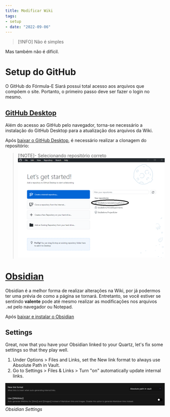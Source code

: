 ```yaml
---
title: Modificar Wiki
tags:
- setup
- date: "2022-09-06"
---
```


>[!INFO] Não é simples
>
Mas também não é difícil.

# Setup do GitHub
O GitHub do Fórmula-E Siará possui total acesso aos arquivos que compõem o site. Portanto, o primeiro passo deve ser fazer o login no mesmo.

## [GitHub Desktop](https://desktop.github.com/)
Além do acesso ao GitHub pelo navegador, torna-se necessário a instalação do GitHub Desktop para a atualização dos arquivos da Wiki.

Após [baixar o GitHub Desktop](https://desktop.github.com/), é necessário realizar a clonagem do repositório:

>[!NOTE]- Selecionando repositório correto
>![Selecione o Repositório Correto](notes/images/github-desktop-setup-tutorial.png)

# [Obsidian](http://obsidian.md)

Obsidian é a melhor forma de realizar alterações na Wiki, por já podermos ter uma prévia de como a página se tornará. Entretanto, se você estiver se sentindo **valente** pode até mesmo realizar as modificações nos arquivos ```.md``` pelo navegador ou Notepad.

Após [baixar e instalar o Obsidian](https://obsidian.md/download) 

## Settings
Great, now that you have your Obsidian linked to your Quartz, let's fix some settings so that they play well.

1. Under Options > Files and Links, set the New link format to always use Absolute Path in Vault.
2. Go to Settings > Files & Links > Turn "on" automatically update internal links.

![Obsidian Settings](/notes/images/obsidian-settings.png)*Obsidian Settings*
